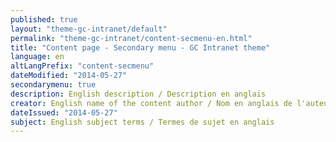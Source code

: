 ```yaml
---
published: true
layout: "theme-gc-intranet/default"
permalink: "theme-gc-intranet/content-secmenu-en.html"
title: "Content page - Secondary menu - GC Intranet theme"
language: en
altLangPrefix: "content-secmenu"
dateModified: "2014-05-27"
secondarymenu: true
description: English description / Description en anglais
creator: English name of the content author / Nom en anglais de l'auteur du contenu
dateIssued: "2014-05-27"
subject: English subject terms / Termes de sujet en anglais
---
```


